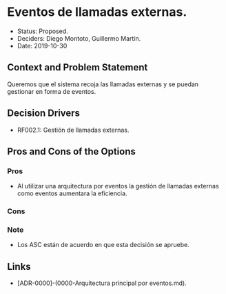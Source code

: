 # Eventos de llamadas externas.

* Status: Proposed.
* Deciders: Diego Montoto, Guillermo Martín.
* Date: 2019-10-30


## Context and Problem Statement

Queremos que el sistema recoja las llamadas externas y se puedan gestionar en forma de eventos.

## Decision Drivers

* RF002.1: Gestión de llamadas externas.


## Pros and Cons of the Options

### Pros
* Al utilizar una arquitectura por eventos la gestión de llamadas externas como eventos aumentara la eficiencia.


### Cons

### Note
* Los ASC están de acuerdo en que esta decisión se apruebe.



## Links 

* [ADR-0000]-(0000-Arquitectura principal por eventos.md).


